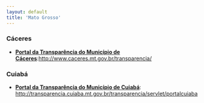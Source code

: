```yaml
---
layout: default
title: 'Mato Grosso'
---
```


### Cáceres

-   **[Portal da Transparência do Município de Cáceres](http://www.caceres.mt.gov.br/transparencia/)**:http://www.caceres.mt.gov.br/transparencia/

### Cuiabá

-   **[Portal da Transparência do Município de Cuiabá](http://transparencia.cuiaba.mt.gov.br/transparencia/servlet/portalcuiaba)**: http://transparencia.cuiaba.mt.gov.br/transparencia/servlet/portalcuiaba

